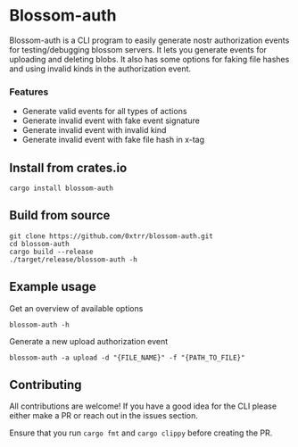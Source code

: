 # Blossom-auth

Blossom-auth is a CLI program to easily generate nostr authorization events for testing/debugging blossom servers.
It lets you generate events for uploading and deleting blobs. It also has some options for faking file hashes and using
invalid kinds in the authorization event.

### Features
- Generate valid events for all types of actions
- Generate invalid event with fake event signature
- Generate invalid event with invalid kind
- Generate invalid event with fake file hash in x-tag

## Install from crates.io
```
cargo install blossom-auth
```

## Build from source
```
git clone https://github.com/0xtrr/blossom-auth.git
cd blossom-auth
cargo build --release
./target/release/blossom-auth -h
```

## Example usage

Get an overview of available options
```
blossom-auth -h
```

Generate a new upload authorization event
```
blossom-auth -a upload -d "{FILE_NAME}" -f "{PATH_TO_FILE}"
```

## Contributing

All contributions are welcome! If you have a good idea for the CLI please either make a PR or reach out in the 
issues section.

Ensure that you run `cargo fmt` and `cargo clippy` before creating the PR.
